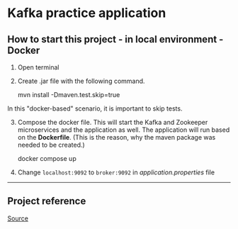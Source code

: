 # Kafka practice application

## How to start this project - in local environment - Docker

1. Open terminal
2. Create .jar file with the following command.

      
      mvn install -Dmaven.test.skip=true

In this "docker-based" scenario, it is important to skip tests.

3. Compose the docker file. This will start the Kafka and Zookeeper microservices and the application as well. The application will run based on the **Dockerfile**. (This is the
   reason, why the maven package was needed to be created.)

   
      docker compose up

4. Change `localhost:9092` to `broker:9092` in _application.properties_ file

---

## Project reference

[Source](https://docs.spring.io/spring-kafka/reference/html/#kafka)


